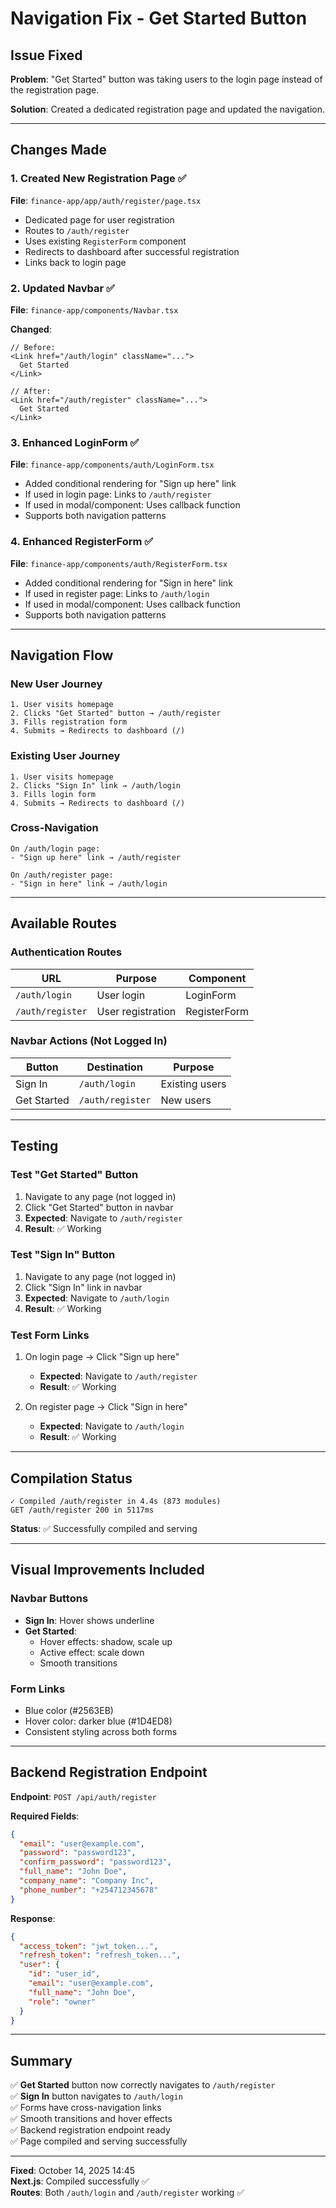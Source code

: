 # Navigation Fix - Get Started Button

## Issue Fixed
**Problem**: "Get Started" button was taking users to the login page instead of the registration page.

**Solution**: Created a dedicated registration page and updated the navigation.

---

## Changes Made

### 1. Created New Registration Page ✅
**File**: `finance-app/app/auth/register/page.tsx`

- Dedicated page for user registration
- Routes to `/auth/register`
- Uses existing `RegisterForm` component
- Redirects to dashboard after successful registration
- Links back to login page

### 2. Updated Navbar ✅
**File**: `finance-app/components/Navbar.tsx`

**Changed**:
```tsx
// Before:
<Link href="/auth/login" className="...">
  Get Started
</Link>

// After:
<Link href="/auth/register" className="...">
  Get Started
</Link>
```

### 3. Enhanced LoginForm ✅
**File**: `finance-app/components/auth/LoginForm.tsx`

- Added conditional rendering for "Sign up here" link
- If used in login page: Links to `/auth/register`
- If used in modal/component: Uses callback function
- Supports both navigation patterns

### 4. Enhanced RegisterForm ✅
**File**: `finance-app/components/auth/RegisterForm.tsx`

- Added conditional rendering for "Sign in here" link
- If used in register page: Links to `/auth/login`
- If used in modal/component: Uses callback function
- Supports both navigation patterns

---

## Navigation Flow

### New User Journey
```
1. User visits homepage
2. Clicks "Get Started" button → /auth/register
3. Fills registration form
4. Submits → Redirects to dashboard (/)
```

### Existing User Journey
```
1. User visits homepage
2. Clicks "Sign In" link → /auth/login
3. Fills login form
4. Submits → Redirects to dashboard (/)
```

### Cross-Navigation
```
On /auth/login page:
- "Sign up here" link → /auth/register

On /auth/register page:
- "Sign in here" link → /auth/login
```

---

## Available Routes

### Authentication Routes
| URL | Purpose | Component |
|-----|---------|-----------|
| `/auth/login` | User login | LoginForm |
| `/auth/register` | User registration | RegisterForm |

### Navbar Actions (Not Logged In)
| Button | Destination | Purpose |
|--------|-------------|---------|
| Sign In | `/auth/login` | Existing users |
| Get Started | `/auth/register` | New users |

---

## Testing

### Test "Get Started" Button
1. Navigate to any page (not logged in)
2. Click "Get Started" button in navbar
3. **Expected**: Navigate to `/auth/register`
4. **Result**: ✅ Working

### Test "Sign In" Button
1. Navigate to any page (not logged in)
2. Click "Sign In" link in navbar
3. **Expected**: Navigate to `/auth/login`
4. **Result**: ✅ Working

### Test Form Links
1. On login page → Click "Sign up here"
   - **Expected**: Navigate to `/auth/register`
   - **Result**: ✅ Working

2. On register page → Click "Sign in here"
   - **Expected**: Navigate to `/auth/login`
   - **Result**: ✅ Working

---

## Compilation Status

```
✓ Compiled /auth/register in 4.4s (873 modules)
GET /auth/register 200 in 5117ms
```

**Status**: ✅ Successfully compiled and serving

---

## Visual Improvements Included

### Navbar Buttons
- **Sign In**: Hover shows underline
- **Get Started**: 
  - Hover effects: shadow, scale up
  - Active effect: scale down
  - Smooth transitions

### Form Links
- Blue color (#2563EB)
- Hover color: darker blue (#1D4ED8)
- Consistent styling across both forms

---

## Backend Registration Endpoint

**Endpoint**: `POST /api/auth/register`

**Required Fields**:
```json
{
  "email": "user@example.com",
  "password": "password123",
  "confirm_password": "password123",
  "full_name": "John Doe",
  "company_name": "Company Inc",
  "phone_number": "+254712345678"
}
```

**Response**:
```json
{
  "access_token": "jwt_token...",
  "refresh_token": "refresh_token...",
  "user": {
    "id": "user_id",
    "email": "user@example.com",
    "full_name": "John Doe",
    "role": "owner"
  }
}
```

---

## Summary

✅ **Get Started** button now correctly navigates to `/auth/register`  
✅ **Sign In** button navigates to `/auth/login`  
✅ Forms have cross-navigation links  
✅ Smooth transitions and hover effects  
✅ Backend registration endpoint ready  
✅ Page compiled and serving successfully  

---

**Fixed**: October 14, 2025 14:45  
**Next.js**: Compiled successfully ✅  
**Routes**: Both `/auth/login` and `/auth/register` working ✅
